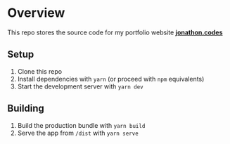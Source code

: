 # Overview

This repo stores the source code for my portfolio website **[jonathon.codes](https://jonathon.codes/)**

## Setup

1. Clone this repo
1. Install dependencies with `yarn` (or proceed with `npm` equivalents)
1. Start the development server with `yarn dev`

## Building

1. Build the production bundle with `yarn build`
1. Serve the app from `/dist` with `yarn serve`
